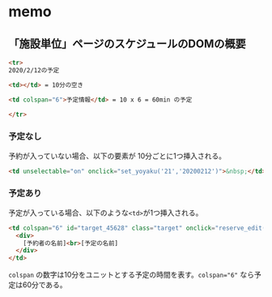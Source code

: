 # memo

## 「施設単位」ページのスケジュールのDOMの概要

```html
<tr>
2020/2/12の予定

<td></td> = 10分の空き

<td colspan="6">予定情報</td> = 10 x 6 = 60min の予定

</tr>
```

### 予定なし

予約が入っていない場合、以下の要素が 10分ごとに1つ挿入される。

```html
<td unselectable="on" onclick="set_yoyaku('21','20200212')">&nbsp;</td>
```

### 予定あり

予定が入っている場合、以下のような`<td>`が1つ挿入される。

```html
<td colspan="6" id="target_45628" class="target" onclick="reserve_edit(45628)">
  <div>
    [予約者の名前]<br>[予定の名前]
  </div>
</td>
```

`colspan` の数字は10分をユニットとする予定の時間を表す。`colspan="6"` なら予定は60分である。
